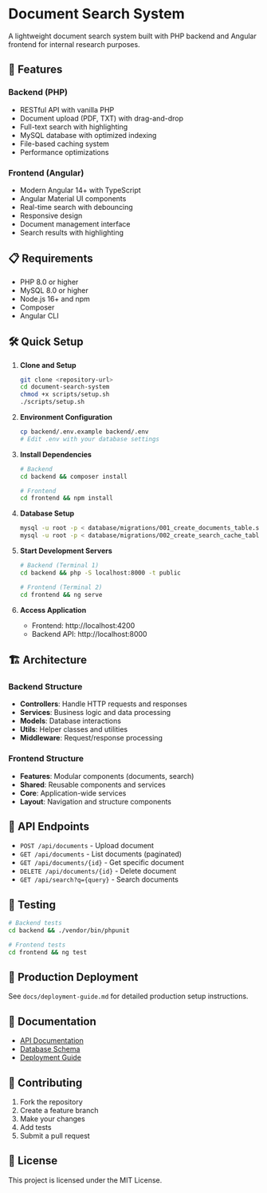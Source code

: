 # Document Search System

A lightweight document search system built with PHP backend and Angular frontend for internal research purposes.

## 🚀 Features

### Backend (PHP)
- RESTful API with vanilla PHP
- Document upload (PDF, TXT) with drag-and-drop
- Full-text search with highlighting
- MySQL database with optimized indexing
- File-based caching system
- Performance optimizations

### Frontend (Angular)
- Modern Angular 14+ with TypeScript
- Angular Material UI components
- Real-time search with debouncing
- Responsive design
- Document management interface
- Search results with highlighting

## 📋 Requirements

- PHP 8.0 or higher
- MySQL 8.0 or higher
- Node.js 16+ and npm
- Composer
- Angular CLI

## 🛠️ Quick Setup

1. **Clone and Setup**
   ```bash
   git clone <repository-url>
   cd document-search-system
   chmod +x scripts/setup.sh
   ./scripts/setup.sh
   ```

2. **Environment Configuration**
   ```bash
   cp backend/.env.example backend/.env
   # Edit .env with your database settings
   ```

3. **Install Dependencies**
   ```bash
   # Backend
   cd backend && composer install
   
   # Frontend
   cd frontend && npm install
   ```

4. **Database Setup**
   ```bash
   mysql -u root -p < database/migrations/001_create_documents_table.sql
   mysql -u root -p < database/migrations/002_create_search_cache_table.sql
   ```

5. **Start Development Servers**
   ```bash
   # Backend (Terminal 1)
   cd backend && php -S localhost:8000 -t public
   
   # Frontend (Terminal 2)
   cd frontend && ng serve
   ```

6. **Access Application**
   - Frontend: http://localhost:4200
   - Backend API: http://localhost:8000

## 🏗️ Architecture

### Backend Structure
- **Controllers**: Handle HTTP requests and responses
- **Services**: Business logic and data processing
- **Models**: Database interactions
- **Utils**: Helper classes and utilities
- **Middleware**: Request/response processing

### Frontend Structure
- **Features**: Modular components (documents, search)
- **Shared**: Reusable components and services
- **Core**: Application-wide services
- **Layout**: Navigation and structure components

## 🔧 API Endpoints

- `POST /api/documents` - Upload document
- `GET /api/documents` - List documents (paginated)
- `GET /api/documents/{id}` - Get specific document
- `DELETE /api/documents/{id}` - Delete document
- `GET /api/search?q={query}` - Search documents

## 🧪 Testing

```bash
# Backend tests
cd backend && ./vendor/bin/phpunit

# Frontend tests
cd frontend && ng test
```

## 🚀 Production Deployment

See `docs/deployment-guide.md` for detailed production setup instructions.

## 📖 Documentation

- [API Documentation](docs/api-documentation.md)
- [Database Schema](docs/database-schema.md)
- [Deployment Guide](docs/deployment-guide.md)

## 🤝 Contributing

1. Fork the repository
2. Create a feature branch
3. Make your changes
4. Add tests
5. Submit a pull request

## 📄 License

This project is licensed under the MIT License.